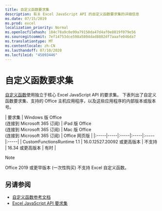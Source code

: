 ```yaml
---
title: 自定义函数要求集
description: 有关 Excel JavaScript API 的自定义函数要求集的详细信息
ms.date: 07/15/2019
ms.prod: excel
localization_priority: Normal
ms.openlocfilehash: 184c78a9c0e99a79150da47d4af0e8819f079e56
ms.sourcegitcommit: 7ef14753dce598a5804dad8802df7aaafe046da7
ms.translationtype: MT
ms.contentlocale: zh-CN
ms.lasthandoff: 07/10/2020
ms.locfileid: "45093446"
---
```

# <a name="custom-functions-requirement-sets"></a>自定义函数要求集

[自定义函数](./custom-functions-overview.md)使用独立于核心 Excel JavaScript API 的要求集。 下表列出了自定义函数要求集、支持的 Office 主机应用程序，以及这些应用程序的内部版本或版本号。

|  要求集  |  Windows 版 Office<br> (连接到 Microsoft 365 订阅)   |  iPad 版 Office<br> (连接到 Microsoft 365 订阅)   |  Mac 版 Office<br> (连接到 Microsoft 365 订阅)   | Office 网页版 |
|:-----|-----|:-----|:-----|:-----|:-----|
| CustomFunctionsRuntime 1.1 | 16.0.12527.20092 或更高版本 | 不支持 | 16.34 或更高版本 | 有时 |

> [!NOTE]
> Office 2019 或更早版本 (一次性购买) 不支持 Excel 自定义函数。

## <a name="see-also"></a>另请参阅

- [自定义函数参考文档](/javascript/api/custom-functions-runtime)
- [Excel JavaScript API 要求集](../reference/requirement-sets/excel-api-requirement-sets.md)

